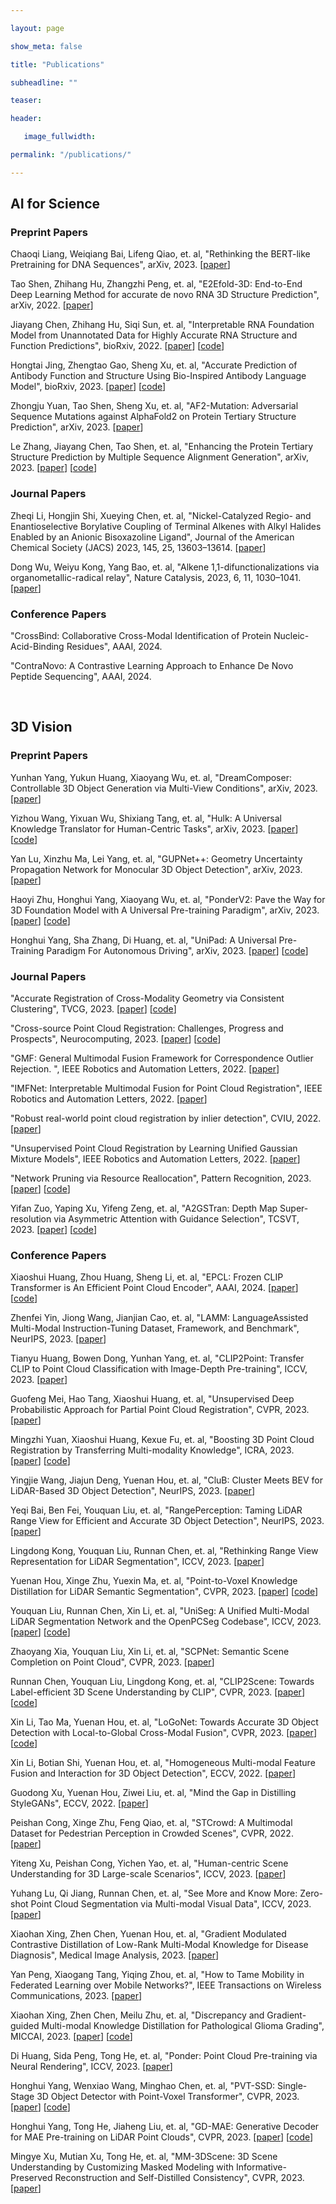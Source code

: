 ```yaml
---

layout: page

show_meta: false

title: "Publications"

subheadline: ""

teaser: 

header:

   image_fullwidth: 

permalink: "/publications/"

---
```


## AI for Science

### Preprint Papers

Chaoqi Liang, Weiqiang Bai, Lifeng Qiao, et. al,
"Rethinking the BERT-like Pretraining for DNA Sequences",
arXiv, 2023. 
[[paper](https://arxiv.org/abs/2310.07644)] 

Tao Shen, Zhihang Hu, Zhangzhi Peng, et. al, 
"E2Efold-3D: End-to-End Deep Learning Method for accurate de novo RNA 3D Structure Prediction", 
arXiv, 2022. 
[[paper](https://arxiv.org/abs/2207.01586)] 

Jiayang Chen, Zhihang Hu, Siqi Sun, et. al,
"Interpretable RNA Foundation Model from Unannotated Data for Highly Accurate RNA Structure and Function Predictions",
bioRxiv, 2022. 
[[paper](https://www.biorxiv.org/content/10.1101/2022.08.06.503062v2.full)] 
[[code](https://github.com/ml4bio/RNA-FM)]

Hongtai Jing, Zhengtao Gao, Sheng Xu, et. al,
"Accurate Prediction of Antibody Function and Structure Using Bio-Inspired Antibody Language Model",
bioRxiv, 2023. 
[[paper](https://www.biorxiv.org/content/10.1101/2023.08.30.555473v1.full)] 
[[code](https://github.com/BEAM-Labs/BALM)]

Zhongju Yuan, Tao Shen, Sheng Xu, et. al,
"AF2-Mutation: Adversarial Sequence Mutations against AlphaFold2 on Protein Tertiary Structure Prediction",
arXiv, 2023. 
[[paper](https://arxiv.org/abs/2305.08929)]

Le Zhang, Jiayang Chen, Tao Shen, et. al,
"Enhancing the Protein Tertiary Structure Prediction by Multiple Sequence Alignment Generation",
arXiv, 2023. 
[[paper](https://arxiv.org/abs/2306.01824)] 
[[code](https://github.com/Magiccircuit/MSA-Augmentor)]



### Journal Papers

Zheqi Li, Hongjin Shi, Xueying Chen, et. al,
"Nickel-Catalyzed Regio- and Enantioselective Borylative Coupling of Terminal Alkenes with Alkyl Halides Enabled by an Anionic Bisoxazoline Ligand",
Journal of the American Chemical Society (JACS) 2023, 145, 25, 13603–13614. 
[[paper](https://pubs.acs.org/doi/10.1021/jacs.3c01040)] 

Dong Wu, Weiyu Kong, Yang Bao, et. al,
"Alkene 1,1-difunctionalizations via organometallic-radical relay",
Nature Catalysis, 2023, 6, 11, 1030–1041. 
[[paper](https://www.nature.com/articles/s41929-023-01032-0)] 



### Conference Papers

"CrossBind: Collaborative Cross-Modal Identification of Protein Nucleic-Acid-Binding Residues",
AAAI, 2024. 

"ContraNovo: A Contrastive Learning Approach to Enhance De Novo Peptide Sequencing",
AAAI, 2024.


<br />

## 3D Vision

### Preprint Papers

Yunhan Yang, Yukun Huang, Xiaoyang Wu, et. al,
"DreamComposer: Controllable 3D Object Generation via Multi-View Conditions",
arXiv, 2023.
[[paper](https://arxiv.org/abs/2312.03611)]

Yizhou Wang, Yixuan Wu, Shixiang Tang, et. al,
"Hulk: A Universal Knowledge Translator for Human-Centric Tasks",
arXiv, 2023.
[[paper](https://arxiv.org/abs/2312.01697)]
[[code](https://github.com/OpenGVLab/HumanBench)]

Yan Lu, Xinzhu Ma, Lei Yang, et. al,
"GUPNet++: Geometry Uncertainty Propagation Network for Monocular 3D Object Detection",
arXiv, 2023.
[[paper](https://arxiv.org/abs/2310.15624)]

Haoyi Zhu, Honghui Yang, Xiaoyang Wu, et. al,
"PonderV2: Pave the Way for 3D Foundation Model with A Universal Pre-training Paradigm",
arXiv, 2023.
[[paper](https://arxiv.org/abs/2310.08586)]
[[code](https://github.com/OpenGVLab/PonderV2)]

Honghui Yang, Sha Zhang, Di Huang, et. al,
"UniPad: A Universal Pre-Training Paradigm For Autonomous Driving",
arXiv, 2023.
[[paper](https://arxiv.org/abs/2310.08370)]
[[code](https://github.com/Nightmare-n/UniPAD)]



### Journal Papers

"Accurate Registration of Cross-Modality Geometry via Consistent Clustering",
TVCG, 2023.
[[paper](https://ieeexplore.ieee.org/document/10049688)]
[[code](https://github.com/zikai1/CrossModReg)]

"Cross-source Point Cloud Registration: Challenges, Progress and Prospects",
Neurocomputing, 2023.
[[paper](https://www.sciencedirect.com/science/article/abs/pii/S0925231223005064)]
[[code](https://github.com/XiaoshuiHuang/GMF)]

"GMF: General Multimodal Fusion Framework for Correspondence Outlier Rejection. ",
IEEE Robotics and Automation Letters, 2022.
[[paper](https://ieeexplore.ieee.org/abstract/document/9940574)]

"IMFNet: Interpretable Multimodal Fusion for Point Cloud Registration",
IEEE Robotics and Automation Letters, 2022.
[[paper](https://ieeexplore.ieee.org/document/9919364)]

"Robust real-world point cloud registration by inlier detection",
CVIU, 2022.
[[paper](https://www.sciencedirect.com/science/article/abs/pii/S1077314222001345)]

"Unsupervised Point Cloud Registration by Learning Unified Gaussian Mixture Models",
IEEE Robotics and Automation Letters, 2022.
[[paper](https://ieeexplore.ieee.org/document/9790333)]

"Network Pruning via Resource Reallocation",
Pattern Recognition, 2023.
[[paper](https://arxiv.org/abs/2103.01847)]
[[code](https://github.com/cardwing/Codes-for-PEEL)]

Yifan Zuo, Yaping Xu, Yifeng Zeng, et. al,
"A2GSTran: Depth Map Super-resolution via Asymmetric Attention with Guidance Selection",
TCSVT, 2023.
[[paper](https://ieeexplore.ieee.org/abstract/document/10296875)]
[[code](https://github.com/alex-cate/Depth_Map_Super-resolution_via_Asymmetric_Attention_with_Guidance_Selection)]


### Conference Papers

Xiaoshui Huang, Zhou Huang, Sheng Li, et. al,
"EPCL: Frozen CLIP Transformer is An Efficient Point Cloud Encoder",
AAAI, 2024.
[[paper](https://arxiv.org/abs/2212.04098)]
[[code](https://github.com/XiaoshuiHuang/EPCL)]

Zhenfei Yin, Jiong Wang, Jianjian Cao, et. al,
"LAMM: LanguageAssisted Multi-Modal Instruction-Tuning Dataset, Framework, and Benchmark",
NeurIPS, 2023.
[[paper](https://arxiv.org/abs/2306.06687)]

Tianyu Huang, Bowen Dong, Yunhan Yang, et. al,
"CLIP2Point: Transfer CLIP to Point Cloud Classification with Image-Depth Pre-training",
ICCV, 2023.
[[paper](https://arxiv.org/abs/2210.01055)]

Guofeng Mei, Hao Tang, Xiaoshui Huang, et. al,
"Unsupervised Deep Probabilistic Approach for Partial Point Cloud Registration",
CVPR, 2023.
[[paper](https://arxiv.org/abs/2303.13290)]

Mingzhi Yuan, Xiaoshui Huang, Kexue Fu, et. al,
"Boosting 3D Point Cloud Registration by Transferring Multi-modality Knowledge",
ICRA, 2023.
[[paper](https://ieeexplore.ieee.org/document/10161411)]
[[code](https://github.com/phdymz/DBENet)]

Yingjie Wang, Jiajun Deng, Yuenan Hou, et. al,
"CluB: Cluster Meets BEV for LiDAR-Based 3D Object Detection",
NeurIPS, 2023.
[[paper](https://openreview.net/forum?id=jIhX7SpfCz)]

Yeqi Bai, Ben Fei, Youquan Liu, et. al,
"RangePerception: Taming LiDAR Range View for Efficient and Accurate 3D Object Detection",
NeurIPS, 2023.
[[paper](https://openreview.net/forum?id=9kFQEJSyCM)]

Lingdong Kong, Youquan Liu, Runnan Chen, et. al,
"Rethinking Range View Representation for LiDAR Segmentation",
ICCV, 2023.
[[paper](https://arxiv.org/abs/2303.05367)]

Yuenan Hou, Xinge Zhu, Yuexin Ma, et. al,
"Point-to-Voxel Knowledge Distillation for LiDAR Semantic Segmentation",
CVPR, 2023.
[[paper](https://arxiv.org/abs/2206.02099)]
[[code](https://github.com/cardwing/Codes-for-PVKD)]

Youquan Liu, Runnan Chen, Xin Li, et. al,
"UniSeg: A Unified Multi-Modal LiDAR Segmentation Network and the OpenPCSeg Codebase",
ICCV, 2023.
[[paper](https://arxiv.org/abs/2309.05573)]
[[code](https://github.com/PJLab-ADG/PCSeg)]

Zhaoyang Xia, Youquan Liu, Xin Li, et. al,
"SCPNet: Semantic Scene Completion on Point Cloud",
CVPR, 2023.
[[paper](https://arxiv.org/abs/2303.06884)]


Runnan Chen, Youquan Liu, Lingdong Kong, et. al,
"CLIP2Scene: Towards Label-efficient 3D Scene Understanding by CLIP",
CVPR, 2023.
[[paper](https://arxiv.org/abs/2301.04926)]
[[code](https://github.com/runnanchen/CLIP2Scene)]

Xin Li, Tao Ma, Yuenan Hou, et. al,
"LoGoNet: Towards Accurate 3D Object Detection with Local-to-Global Cross-Modal Fusion",
CVPR, 2023.
[[paper](https://arxiv.org/abs/2303.03595v2)]
[[code](https://github.com/sankin97/LoGoNet)]

Xin Li, Botian Shi, Yuenan Hou, et. al,
"Homogeneous Multi-modal Feature Fusion and Interaction for 3D Object Detection",
ECCV, 2022.
[[paper](https://arxiv.org/abs/2210.09615)]


Guodong Xu, Yuenan Hou, Ziwei Liu, et. al,
"Mind the Gap in Distilling StyleGANs",
ECCV, 2022.
[[paper](https://arxiv.org/abs/2208.08840)]


Peishan Cong, Xinge Zhu, Feng Qiao, et. al,
"STCrowd: A Multimodal Dataset for Pedestrian Perception in Crowded Scenes",
CVPR, 2022.
[[paper](https://arxiv.org/abs/2204.01026)]


Yiteng Xu, Peishan Cong, Yichen Yao, et. al,
"Human-centric Scene Understanding for 3D Large-scale Scenarios",
ICCV, 2023.
[[paper](https://arxiv.org/abs/2307.14392)]


Yuhang Lu, Qi Jiang, Runnan Chen, et. al,
"See More and Know More: Zero-shot Point Cloud Segmentation via Multi-modal Visual Data",
ICCV, 2023.
[[paper](https://arxiv.org/abs/2307.10782)]


Xiaohan Xing, Zhen Chen, Yuenan Hou, et. al,
"Gradient Modulated Contrastive Distillation of Low-Rank Multi-Modal Knowledge for Disease Diagnosis",
Medical Image Analysis, 2023.
[[paper](https://www.sciencedirect.com/science/article/abs/pii/S1361841523001342)]


Yan Peng, Xiaogang Tang, Yiqing Zhou, et. al,
"How to Tame Mobility in Federated Learning over Mobile Networks?",
IEEE Transactions on Wireless Communications, 2023.
[[paper](https://ieeexplore.ieee.org/document/10128968)]


Xiaohan Xing, Zhen Chen, Meilu Zhu, et. al,
"Discrepancy and Gradient-guided Multi-modal Knowledge Distillation for Pathological Glioma Grading",
MICCAI, 2023.
[[paper](https://link.springer.com/chapter/10.1007/978-3-031-16443-9_61)]
[[code](https://github.com/CityU-AIM-Group/MultiModal-learning)]

Di Huang, Sida Peng, Tong He, et. al,
"Ponder: Point Cloud Pre-training via Neural Rendering",
ICCV, 2023.
[[paper](https://arxiv.org/abs/2301.00157)]


Honghui Yang, Wenxiao Wang, Minghao Chen, et. al,
"PVT-SSD: Single-Stage 3D Object Detector with Point-Voxel Transformer",
CVPR, 2023.
[[paper](https://arxiv.org/abs/2305.06621)]
[[code](https://github.com/Nightmare-n/PVT-SSD)]

Honghui Yang, Tong He, Jiaheng Liu, et. al,
"GD-MAE: Generative Decoder for MAE Pre-training on LiDAR Point Clouds",
CVPR, 2023.
[[paper](https://arxiv.org/abs/2212.03010)]
[[code](https://github.com/Nightmare-n/GD-MAE)]

Mingye Xu, Mutian Xu, Tong He, et. al,
"MM-3DScene: 3D Scene Understanding by Customizing Masked Modeling with Informative-Preserved Reconstruction and Self-Distilled Consistency",
CVPR, 2023.
[[paper](https://arxiv.org/abs/2212.09948)]



